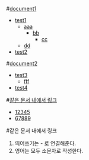 #[document1](./documents/test1.md)
- [test1](./documents/test1.md)
  - [aaa](./documents/test1.md)
    - [bb](./documents/test1.md)
      - [cc](./documents/test1.md)
  - [dd](./documents/test1.md)
- [test2](./documents/test1.md)


    
#[document2](./documents/test2.md)
- [test3](./documents/test2.md)
  - [fff](./documents/test2.md)
- [test4](./documents/test2.md)

#[같은 문서 내에서 링크](#같은-문서-내에서-링크)

* [12345](./documents/test2.md)
* [67889](./documents/test2.md)

#같은 문서 내에서 링크

1. 띄어쓰기는 - 로 연결해준다. 
2. 영어는 모두 소문자로 작성한다.

